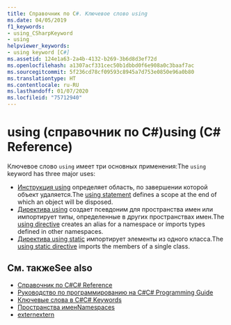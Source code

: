 ```yaml
---
title: Справочник по C#. Ключевое слово using
ms.date: 04/05/2019
f1_keywords:
- using_CSharpKeyword
- using
helpviewer_keywords:
- using keyword [C#]
ms.assetid: 124e1a63-2a4b-4132-b269-3b6d8d3ef72d
ms.openlocfilehash: a1307acf331cec50b1dbbd0f6e908a0c3baaf7ac
ms.sourcegitcommit: 5f236cd78cf09593c8945a7d753e0850e96a0b80
ms.translationtype: HT
ms.contentlocale: ru-RU
ms.lasthandoff: 01/07/2020
ms.locfileid: "75712940"
---
```

# <a name="using-c-reference"></a><span data-ttu-id="3c2e0-102">using (справочник по C#)</span><span class="sxs-lookup"><span data-stu-id="3c2e0-102">using (C# Reference)</span></span>

<span data-ttu-id="3c2e0-103">Ключевое слово `using` имеет три основных применения:</span><span class="sxs-lookup"><span data-stu-id="3c2e0-103">The `using` keyword has three major uses:</span></span>

- <span data-ttu-id="3c2e0-104">[Инструкция using](using-statement.md) определяет область, по завершении которой объект удаляется.</span><span class="sxs-lookup"><span data-stu-id="3c2e0-104">The [using statement](using-statement.md) defines a scope at the end of which an object will be disposed.</span></span>
- <span data-ttu-id="3c2e0-105">[Директива using](using-directive.md) создает псевдоним для пространства имен или импортирует типы, определенные в других пространствах имен.</span><span class="sxs-lookup"><span data-stu-id="3c2e0-105">The [using directive](using-directive.md) creates an alias for a namespace or imports types defined in other namespaces.</span></span>
- <span data-ttu-id="3c2e0-106">[Директива using static](using-static.md) импортирует элементы из одного класса.</span><span class="sxs-lookup"><span data-stu-id="3c2e0-106">The [using static directive](using-static.md) imports the members of a single class.</span></span>

## <a name="see-also"></a><span data-ttu-id="3c2e0-107">См. также</span><span class="sxs-lookup"><span data-stu-id="3c2e0-107">See also</span></span>

- [<span data-ttu-id="3c2e0-108">Справочник по C#</span><span class="sxs-lookup"><span data-stu-id="3c2e0-108">C# Reference</span></span>](../index.md)
- [<span data-ttu-id="3c2e0-109">Руководство по программированию на C#</span><span class="sxs-lookup"><span data-stu-id="3c2e0-109">C# Programming Guide</span></span>](../../programming-guide/index.md)
- [<span data-ttu-id="3c2e0-110">Ключевые слова в C#</span><span class="sxs-lookup"><span data-stu-id="3c2e0-110">C# Keywords</span></span>](index.md)
- [<span data-ttu-id="3c2e0-111">Пространства имен</span><span class="sxs-lookup"><span data-stu-id="3c2e0-111">Namespaces</span></span>](../../programming-guide/namespaces/index.md)
- [<span data-ttu-id="3c2e0-112">extern</span><span class="sxs-lookup"><span data-stu-id="3c2e0-112">extern</span></span>](extern.md)
